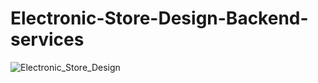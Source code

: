 # Electronic-Store-Design-Backend-services
![Electronic_Store_Design](https://user-images.githubusercontent.com/43339365/224907903-a3d808a3-bfa1-4313-aa52-d96d1719b2ec.png)
